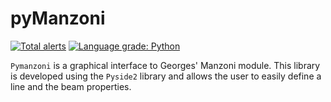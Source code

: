 # pyManzoni

[![Total alerts](https://img.shields.io/lgtm/alerts/g/rtesse/pyManzoni.svg?logo=lgtm&logoWidth=18)](https://lgtm.com/projects/g/rtesse/pyManzoni/alerts/)
[![Language grade: Python](https://img.shields.io/lgtm/grade/python/g/rtesse/pyManzoni.svg?logo=lgtm&logoWidth=18)](https://lgtm.com/projects/g/rtesse/pyManzoni/context:python)

`Pymanzoni` is a graphical interface to Georges' Manzoni module. This library is developed using the `Pyside2` library and allows the user to easily define a line and the beam properties.